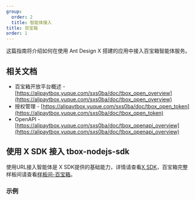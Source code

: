 ```yaml
---
group:
  order: 2
  title: 智能体接入
title: 百宝箱
order: 1
---
```


这篇指南将介绍如何在使用 Ant Design X 搭建的应用中接入百宝箱智能体服务。

## 相关文档

- 百宝箱开放平台概述 - [https://alipaytbox.yuque.com/sxs0ba/doc/tbox_open_overview](https://alipaytbox.yuque.com/sxs0ba/doc/tbox_open_overview)
- 授权管理 - [https://alipaytbox.yuque.com/sxs0ba/doc/tbox_open_token](https://alipaytbox.yuque.com/sxs0ba/doc/tbox_open_token)
- OpenAPI - [https://alipaytbox.yuque.com/sxs0ba/doc/tbox_openapi_overview](https://alipaytbox.yuque.com/sxs0ba/doc/tbox_openapi_overview)

## 使用 X SDK 接入 tbox-nodejs-sdk

使用URL接入智能体是 X SDK提供的基础能力，详情请查看[X SDK](/sdks/introduce-cn)，百宝箱完整样板间请查看[样板间-百宝箱](/docs/playground/agent-tbox-cn)。

### 示例

<code src="./demo/tbox.tsx" title="使用X SDK接入"></code>
